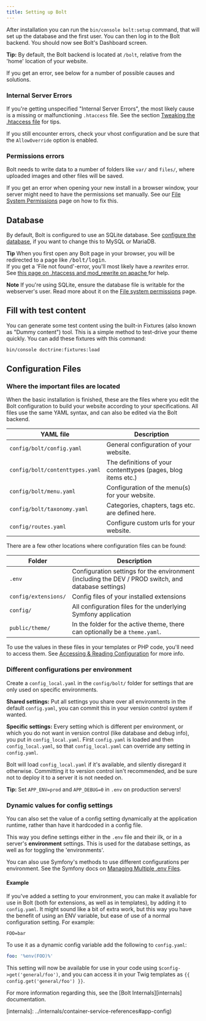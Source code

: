 ```yaml
---
title: Setting up Bolt
---
```


After installation you can run the `bin/console bolt:setup` command, that will
set up the database and the first user. You can then log in to the Bolt
backend. You should now see Bolt's Dashboard screen.

<p class="tip"><strong>Tip:</strong> By default, the Bolt backend is located
at <code>/bolt</code>, relative from the 'home' location of your website.</p>

If you get an error, see below for a number of possible causes and solutions.

### Internal Server Errors

If you're getting unspecified "Internal Server Errors", the most likely cause
is a missing or malfunctioning `.htaccess` file. See the section [Tweaking the
.htaccess file](../installation/webserver/apache) for tips.

If you still encounter errors, check your vhost configuration and be sure that
the `AllowOverride` option is enabled.

### Permissions errors

Bolt needs to write data to a number of folders like `var/` and
`files/`, where uploaded images and other files will be saved.

If you get an error when opening your new install in a browser window, your
server might need to have the permissions set manually. See our
[File System Permissions](permissions) page on how to fix this.

## Database

By default, Bolt is configured to use an SQLite database. See
[configure the database](database), if you want to change this to MySQL
or MariaDB.

<p class="tip"><strong>Tip</strong> When you first open any Bolt page in your
browser, you will be redirected to a page like <tt>/bolt/login</tt>. <br>If you
get a 'File not found'-error, you'll most likely have a <em>rewrites</em>
error. See <a href="../howto/making-sure-htaccess-works">this page on .htaccess
and mod_rewrite on apache </a> for help.</p>

<p class="note"><strong>Note</strong> If you're using SQLite, ensure the
database file is writable for the webserver's user. Read more about it on the
<a href="../installation/permissions"> File system permissions</a> page.</p>

## Fill with test content

You can generate some test content using the built-in Fixtures (also known as
"Dummy content") tool. This is a simple method to test-drive your theme
quickly. You can add these fixtures with this command:

```bash
bin/console doctrine:fixtures:load
```

<!--
The geolocation fields requires you to set an api key, for more info see the
comment in the main config and [this
guide](https://developers.google.com/maps/documentation/javascript/get-api-key#get-an-api-key)
for how to get a key.
-->

Configuration Files
-------------------

### Where the important files are located

When the basic installation is finished, these are the files where you edit the
Bolt configuration to build your website according to your specifications. All
files use the same YAML syntax, and can also be edited via the Bolt backend.

| YAML file                       | Description |
| ------------------------------- | ----------- |
| `config/bolt/config.yaml`       | General configuration of your website.
| `config/bolt/contenttypes.yaml` | The definitions of your contenttypes (pages, blog items etc.)
| `config/bolt/menu.yaml`         | Configuration of the menu(s) for your website.
| `config/bolt/taxonomy.yaml`     | Categories, chapters, tags etc. are defined here.
| `config/routes.yaml`      | Configure custom urls for your website.

<!--| `config/bolt/permissions.yaml`  | Specify usergroups, users and their permissions here. For most websites, the default settings will be just fine. -->

There are a few other locations where configuration files can be found:

| Folder                | Description |
| --------------------- | ----------- |
| `.env`                | Configuration settings for the environment (including the DEV / PROD switch, and database settings)
| `config/extensions/`  | Config files of your installed extensions
| `config/`             | All configuration files for the underlying Symfony application
| `public/theme/`       | In the folder for the active theme, there can optionally be a `theme.yaml`.

To use the values in these files in your templates or PHP code, you'll need to
access them. See [Accessing & Reading Configuration][config-accessing] for more
info.

### Different configurations per environment

Create a `config_local.yaml` in the `config/bolt/` folder for settings that are
only used on specific environments.

**Shared settings:** Put all settings you share over all environments in the
default `config.yaml`, you can commit this in your version control system if
wanted.

**Specific settings:** Every setting which is different per environment, or
which you do not want in version control (like database and debug info), you
put in `config_local.yaml`. First `config.yaml` is loaded and then
`config_local.yaml`, so that `config_local.yaml` can override any setting in
`config.yaml`.

<p class="tip">
Bolt will load <code>config_local.yaml</code> if it's available, and silently
disregard it otherwise. Committing it to version control isn't recommended, and
be sure not to deploy it to a server it is not needed on.</p>

<p class="tip"><strong>Tip:</strong> Set <code>APP_ENV=prod</code> and
<code>APP_DEBUG=0</code> in <code>.env</code> on production servers! </p>

### Dynamic values for config settings

You can also set the value of a config setting dynamically at the
application runtime, rather than have it hardcoded in a config file.

This way you define settings either in the `.env` file and their ilk, or in a
server's **environment** settings. This is used for the database settings, as
well as for toggling the 'environments'.

You can also use Symfony's methods to use different configurations per
environment. See the Symfony docs on [Managing Multiple .env Files][sf-env].

#### Example

If you've added a setting to your environment, you can make it avaliable for
use in Bolt (both for extensions, as well as in templates), by adding it to
`config.yaml`. It might sound like a bit of extra work, but this way you have
the benefit of using an ENV variable, but ease of use of a normal configuration
setting. For example:

```env
FOO=bar
```

To use it as a dynamic config variable add the following to `config.yaml`:

```yaml
foo: '%env(FOO)%'
```

This setting will now be available for use in your code using
`$config->get('general/foo')`, and you can access it in your Twig templates as
`{{ config.get('general/foo') }}`.

For more information regarding this, see the [Bolt Internals][internals]
documentation.

[config-accessing]: reading#accessing-configuration-in-php
[config-env]: reading#reading-environment-variables
[sf-env]: https://symfony.com/doc/current/configuration.html#configuration-environments
[internals]: ../internals/container-service-references#app-config)

